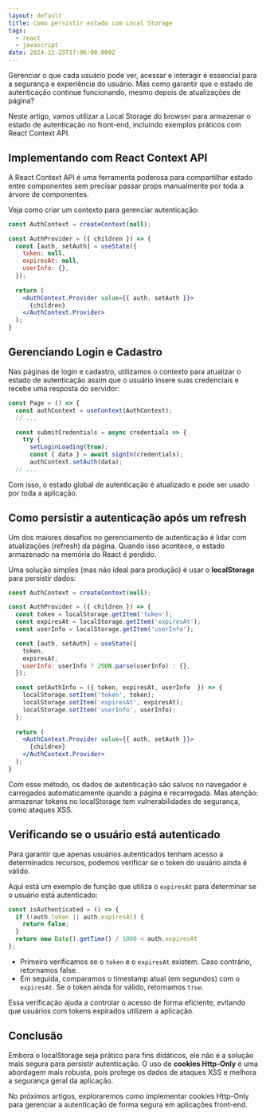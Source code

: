 ```yaml
---
layout: default
title: Como persistir estado com Local Storage
tags:
  - react
  - javascript
date: 2024-12-25T17:06:00.000Z
---
```

Gerenciar o que cada usuário pode ver, acessar e interagir é essencial para a segurança e experiência do usuário. Mas como garantir que o estado de autenticação continue funcionando, mesmo depois de atualizações de página?

Neste artigo, vamos utilizar a Local Storage do browser para armazenar o estado de autenticação no front-end, incluindo exemplos práticos com React Context API.

## Implementando com React Context API

A React Context API é uma ferramenta poderosa para compartilhar estado entre componentes sem precisar passar props manualmente por toda a árvore de componentes.

Veja como criar um contexto para gerenciar autenticação:

```jsx
const AuthContext = createContext(null);

const AuthProvider = ({ children }) => {
  const [auth, setAuth] = useState({
    token: null,
    expiresAt: null,
    userInfo: {},
  });
  
  return (
    <AuthContext.Provider value={{ auth, setAuth }}>
      {children}
    </AuthContext.Provider>
  );
}
```

## Gerenciando Login e Cadastro

Nas páginas de login e cadastro, utilizamos o contexto para atualizar o estado de autenticação assim que o usuário insere suas credenciais e recebe uma resposta do servidor:

```jsx
const Page = () => {
  const authContext = useContext(AuthContext);
  // ...

  const submitCredentials = async credentials => {
    try {
      setLoginLoading(true);
      const { data } = await signIn(credentials);
      authContext.setAuth(data);
  // ...
```

Com isso, o estado global de autenticação é atualizado e pode ser usado por toda a aplicação.

## Como persistir a autenticação após um refresh

Um dos maiores desafios no gerenciamento de autenticação é lidar com atualizações (refresh) da página. Quando isso acontece, o estado armazenado na memória do React é perdido.

Uma solução simples (mas não ideal para produção) é usar o **localStorage** para persistir dados:

```jsx
const AuthContext = createContext(null);

const AuthProvider = ({ children }) => {
  const token = localStorage.getItem('token');
  const expiresAt = localStorage.getItem('expiresAt');
  const userInfo = localStorage.getItem('userInfo');

  const [auth, setAuth] = useState({
    token,
    expiresAt,
    userInfo: userInfo ? JSON.parse(userInfo) : {},
  });

  const setAuthInfo = ({ token, expiresAt, userInfo  }) => {
    localStorage.setItem('token', token);
    localStorage.setItem('expiresAt', expiresAt);
    localStorage.setItem('userInfo', userInfo);
  };
  
  return (
    <AuthContext.Provider value={{ auth, setAuth }}>
      {children}
    </AuthContext.Provider>
  );
}
```

Com esse método, os dados de autenticação são salvos no navegador e carregados automaticamente quando a página é recarregada. Mas atenção: armazenar tokens no localStorage tem vulnerabilidades de segurança, como ataques XSS.

## Verificando se o usuário está autenticado

Para garantir que apenas usuários autenticados tenham acesso a determinados recursos, podemos verificar se o token do usuário ainda é válido.

Aqui está um exemplo de função que utiliza o `expiresAt` para determinar se o usuário está autenticado:

```javascript
const isAuthenticated = () => {
  if (!auth.token || auth.expiresAt) {
    return false;
  }
  return new Date().getTime() / 1000 < auth.expiresAt
};
```

* Primeiro verificamos se o `token` e o `expiresAt` existem. Caso contrário, retornamos false.
* Em seguida, comparamos o timestamp atual (em segundos) com o `expiresAt`. Se o token ainda for válido, retornamos `true`.

Essa verificação ajuda a controlar o acesso de forma eficiente, evitando que usuários com tokens expirados utilizem a aplicação.

## Conclusão

Embora o localStorage seja prático para fins didáticos, ele não é a solução mais segura para persistir autenticação. O uso de **cookies Http-Only** é uma abordagem mais robusta, pois protege os dados de ataques XSS e melhora a segurança geral da aplicação.

No próximos artigos, exploraremos como implementar cookies Http-Only para gerenciar a autenticação de forma segura em aplicações front-end.
